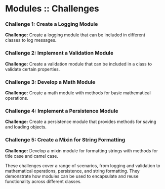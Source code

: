 # Modules :: Challenges

### Challenge 1: Create a Logging Module

**Challenge:**
Create a logging module that can be included in different classes to log messages.



### Challenge 2: Implement a Validation Module

**Challenge:**
Create a validation module that can be included in a class to validate certain properties.


### Challenge 3: Develop a Math Module

**Challenge:**
Create a math module with methods for basic mathematical operations.



### Challenge 4: Implement a Persistence Module

**Challenge:**
Create a persistence module that provides methods for saving and loading objects.



### Challenge 5: Create a Mixin for String Formatting

**Challenge:**
Develop a mixin module for formatting strings with methods for title case and camel case.



These challenges cover a range of scenarios, from logging and validation to mathematical operations, persistence, and string formatting. They demonstrate how modules can be used to encapsulate and reuse functionality across different classes.
